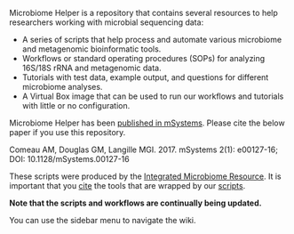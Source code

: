 Microbiome Helper is a repository that contains several resources to help researchers working with microbial sequencing data: 
* A series of scripts that help process and automate various microbiome and metagenomic bioinformatic tools. 
* Workflows or standard operating procedures (SOPs) for analyzing 16S/18S rRNA and metagenomic data. 
* Tutorials with test data, example output, and questions for different microbiome analyses.
* A Virtual Box image that can be used to run our workflows and tutorials with little or no configuration.
  
Microbiome Helper has been [published in mSystems](http://msystems.asm.org/content/2/1/e00127-16). Please cite the below paper if you use this repository.  
  
Comeau AM, Douglas GM, Langille MGI. 2017. mSystems 2(1): e00127-16; DOI: 10.1128/mSystems.00127-16  
   
These scripts were produced by the [Integrated Microbiome Resource](http://cgeb-imr.ca/index.html). It is important that you [cite](https://github.com/mlangill/microbiome_helper/wiki/Requirements) the tools that are wrapped by our [scripts](https://github.com/mlangill/microbiome_helper).

**Note that the scripts and workflows are continually being updated.**

You can use the sidebar menu to navigate the wiki.


